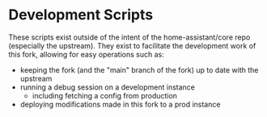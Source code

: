 # Development Scripts
These scripts exist outside of the intent of the home-assistant/core repo (especially the upstream). They exist to facilitate the development work of this fork, allowing for easy operations such as:
- keeping the fork (and the "main" branch of the fork) up to date with the upstream
- running a debug session on a development instance
  - including fetching a config from production
- deploying modifications made in this fork to a prod instance